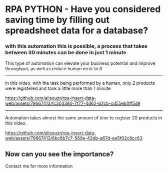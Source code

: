 # RPA PYTHON - Have you considered saving time by filling out spreadsheet data for a database?

### with this automation this is possible, a process that takes between 30 minutes can be done in just 1 minute

This type of automation can elevate your business potential and improve throughput, as well as reduce human error to 0
<hr>

in this video, with the task being performed by a human, only 2 products were registered and took a little more than 1 minute

https://github.com/alisouzr/rpa-insert-data-web/assets/79667413/fc303380-7f77-4d62-b2cb-cd55eb0ff5d9

<hr>
Automation takes almost the same amount of time to register 20 products in this video.<br>

https://github.com/alisouzr/rpa-insert-data-web/assets/79667413/6bc8b7c7-569e-42db-a67d-ee5f02c8cc63


## Now can you see the importance?
Contact me for more information
